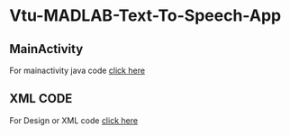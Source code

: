 # Vtu-MADLAB-Text-To-Speech-App

## MainActivity  
For mainactivity java code [click here](https://github.com/Varshithvhegde/Vtu-MADLAB-Text-To-Speech-App/blob/master/app/src/main/java/com/varshith/texttospeech/MainActivity.java)  
  
## XML CODE  
For Design or XML code [click here](https://github.com/Varshithvhegde/Vtu-MADLAB-Text-To-Speech-App/blob/master/app/src/main/res/layout/activity_main.xml)
